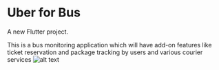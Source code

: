 # Uber for Bus

A new Flutter project.

This is a bus monitoring application which will have add-on features like ticket reservation and package tracking by users and various courier services 
![alt text](https://github.com/Davies123/Uber-for-Bus/blob/master/assets/images/bus3.jpg)
